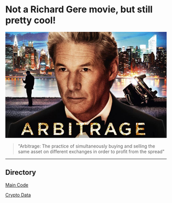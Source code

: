 # Not a Richard Gere movie, but still pretty cool!
![Arbitrage Image](images/R.jpg)

>"Arbitrage: The practice of simultaneously buying and selling the same asset on different exchanges in order to profit from the spread"

---
## Directory
[Main Code](Starter_Code/crypto_arbitrage.ipynb)

[Crypto Data](Starter_Code/Resources)
